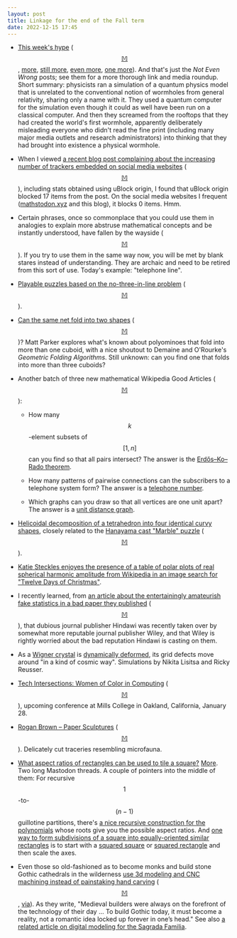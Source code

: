 ```yaml
---
layout: post
title: Linkage for the end of the Fall term
date: 2022-12-15 17:45
---
```

* [This week's hype](https://www.math.columbia.edu/~woit/wordpress/?p=13181) <span style="white-space:nowrap">([$$\mathbb{M}$$](https://mathstodon.xyz/@johncarlosbaez/109438052685084970),</span> [more](https://www.math.columbia.edu/~woit/wordpress/?p=13209), [still more](https://www.math.columbia.edu/~woit/wordpress/?p=13229), [even more](https://www.math.columbia.edu/~woit/wordpress/?p=13251), [one more](https://www.math.columbia.edu/~woit/wordpress/?p=13256)). And that's just the _Not Even Wrong_ posts; see them for a more thorough link and media roundup. Short summary: physicists ran a simulation of a quantum physics model that is unrelated to the conventional notion of wormholes from general relativity, sharing only a name with it. They used a quantum computer for the simulation even though it could as well have been run on a classical computer. And then they screamed from the rooftops that they had created the world's first wormhole, apparently deliberately misleading everyone who didn't read the fine print (including many major media outlets and research administrators) into thinking that they had brought into existence a physical wormhole.

* When I viewed [a recent blog post complaining about the increasing number of trackers embedded on social media websites](https://www.techradar.com/news/youre-not-wrong-websites-have-way-more-trackers-now) <span style="white-space:nowrap">([$$\mathbb{M}$$](https://mathstodon.xyz/@11011110/109448435744739337)),</span> including stats obtained using uBlock origin, I found that uBlock origin blocked 17 items from the post. On the social media websites I frequent ([mathstodon.xyz](https://mathstodon.xyz/@11011110) and this blog), it blocks 0 items. Hmm.

* Certain phrases, once so commonplace that you could use them in analogies to explain more abstruse mathematical concepts and be instantly understood, have fallen by the wayside <span style="white-space:nowrap">([$$\mathbb{M}$$](https://mathstodon.xyz/@11011110/109451664672868335)).</span> If you try to use them in the same way now, you will be met by blank stares instead of understanding. They are archaic and need to be retired from this sort of use. Today's example: "telephone line".

* [Playable puzzles based on the no-three-in-line problem](http://homepages.gac.edu/~jsiehler/NoThree/noThree.html) <span style="white-space:nowrap">([$$\mathbb{M}$$](https://mathstodon.xyz/@jsiehler/109439179003169135)).</span>

* [Can the same net fold into two shapes](https://www.youtube.com/watch?v=jOTTZtVPrgo) <span style="white-space:nowrap">([$$\mathbb{M}$$](https://mathstodon.xyz/@robinhouston/109449485664418535))?</span> Matt Parker explores what's known about polyominoes that fold into more than one cuboid, with a nice shoutout to Demaine and O'Rourke's _Geometric Folding Algorithms_. Still unknown: can you find one that folds into more than three cuboids?

* Another batch of three new mathematical Wikipedia Good Articles <span style="white-space:nowrap">([$$\mathbb{M}$$](https://mathstodon.xyz/@11011110/109468237232647886)):</span>

  * How many $$k$$-element subsets of $$[1,n]$$ can you find so that all pairs intersect? The answer is the [Erdős–Ko–Rado theorem](https://en.wikipedia.org/wiki/Erd%C5%91s%E2%80%93Ko%E2%80%93Rado_theorem).

  * How many patterns of pairwise connections can the subscribers to a telephone system form? The answer is a [telephone number](https://en.wikipedia.org/wiki/Telephone_number_(mathematics)).

  * Which graphs can you draw so that all vertices are one unit apart? The answer is a [unit distance graph](https://en.wikipedia.org/wiki/Unit_distance_graph).

* [Helicoidal decomposition of a tetrahedron into four identical curvy shapes](https://mathstodon.xyz/@Danpiker/109467207392971380), closely related to the [Hanayama cast "Marble" puzzle](https://incoherency.co.uk/blog/stories/hanayama-cast-marble.html) <span style="white-space:nowrap">([$$\mathbb{M}$$](https://mathstodon.xyz/@11011110/109468194107944510)).</span>

* [Katie Steckles enjoyes the presence of a table of polar plots of real spherical harmonic amplitude from Wikipedia in an image search for "Twelve Days of Christmas"](https://mathstodon.xyz/@stecks/109477453878139223).

* I recently learned, from [an article about the entertainingly amateurish fake statistics in a bad paper they published](https://retractionwatch.com/2022/12/05/a-paper-used-capital-ts-instead-of-error-bars-but-wait-theres-more/) <span style="white-space:nowrap">([$$\mathbb{M}$$](https://mathstodon.xyz/@11011110/109492742952418728)),</span> that dubious journal publisher Hindawi was recently taken over by somewhat more reputable journal publisher Wiley, and that Wiley is rightly worried about the bad reputation Hindawi is casting on them.

* As a [Wigner crystal](https://en.wikipedia.org/wiki/Wigner_crystal) is [dynamically deformed](https://mathstodon.xyz/@lisyarus@mastodon.gamedev.place/109485736245660088), its grid defects move around "in a kind of cosmic way". Simulations by Nikita Lisitsa and Ricky Reusser.

* [Tech Intersections: Women of Color in Computing](https://techintersections.org/) <span style="white-space:nowrap">([$$\mathbb{M}$$](https://mathstodon.xyz/@ellenspertus@mastodon.lol/109484842652745472)),</span> upcoming conference at Mills College in Oakland, California, January 28.

* [Rogan Brown – Paper Sculptures](https://roganbrown.com/home.html) <span style="white-space:nowrap">([$$\mathbb{M}$$](https://mathstodon.xyz/@Mndah@mastodon.art/109460158785990968)).</span> Delicately cut traceries resembling microfauna.

* [What aspect ratios of rectangles can be used to tile a square?](https://mathstodon.xyz/@Danpiker/109512464477416714) [More](https://mathstodon.xyz/@johncarlosbaez/109517010782719784). Two long Mastodon threads. A couple of pointers into the middle of them: For recursive $$1$$-to-$$(n-1)$$ guillotine partitions, there's [a nice recursive construction for the polynomials](https://mathstodon.xyz/@11011110/109514032375078374) whose roots give you the possible aspect ratios. And [one way to form subdivisions of a square into equally-oriented similar rectangles](https://mathstodon.xyz/@11011110/109519145856607390) is to start with a [squared square](https://en.wikipedia.org/wiki/Squaring_the_square) or [squared rectangle](http://www.squaring.net/sq/sr/sr.html) and then scale the axes.

* Even those so old-fashioned as to become monks and build stone Gothic cathedrals in the wilderness [use 3d modeling and CNC machining instead of painstaking hand carving](https://carmelitegothic.com/cnc-stone-carving/) <span style="white-space:nowrap">([$$\mathbb{M}$$](https://mathstodon.xyz/@11011110/109519963114960008),</span> [via](https://news.ycombinator.com/item?id=33940043)). As they write, "Medieval builders were always on the forefront of the technology of their day ... To build Gothic today, it must become a reality, not a romantic idea locked up forever in one’s head." See also [a related article on digital modeling for the Sagrada Familia](https://www.arup.com/projects/sagrada-familia).